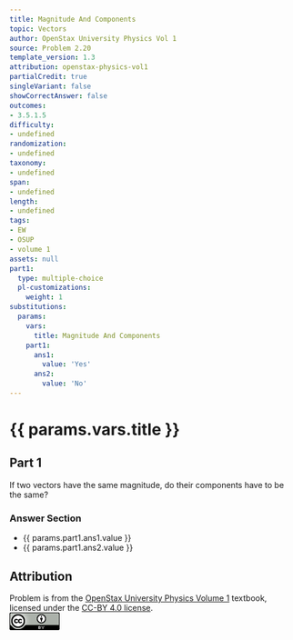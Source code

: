```yaml
---
title: Magnitude And Components
topic: Vectors
author: OpenStax University Physics Vol 1
source: Problem 2.20
template_version: 1.3
attribution: openstax-physics-vol1
partialCredit: true
singleVariant: false
showCorrectAnswer: false
outcomes:
- 3.5.1.5
difficulty:
- undefined
randomization:
- undefined
taxonomy:
- undefined
span:
- undefined
length:
- undefined
tags:
- EW
- OSUP
- volume 1
assets: null
part1:
  type: multiple-choice
  pl-customizations:
    weight: 1
substitutions:
  params:
    vars:
      title: Magnitude And Components
    part1:
      ans1:
        value: 'Yes'
      ans2:
        value: 'No'
---
```

# {{ params.vars.title }}

## Part 1

If two vectors have the same magnitude, do their components have to be the same?

### Answer Section

- {{ params.part1.ans1.value }}
- {{ params.part1.ans2.value }}

## Attribution

Problem is from the [OpenStax University Physics Volume 1](https://openstax.org/details/books/university-physics-volume-1) textbook, licensed under the [CC-BY 4.0 license](https://creativecommons.org/licenses/by/4.0/).<br>![Image representing the Creative Commons 4.0 BY license.](https://raw.githubusercontent.com/firasm/bits/master/by.png)